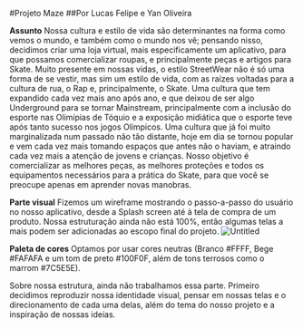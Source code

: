 #Projeto Maze
##Por Lucas Felipe e Yan Oliveira

**Assunto**
Nossa cultura e estilo de vida são determinantes na forma como vemos o mundo, e também como o mundo nos vê; pensando nisso, decidimos criar uma loja virtual, mais especificamente um aplicativo, para que possamos comercializar roupas, e principalmente peças e artigos para Skate. 
Muito presente em nossas vidas, o estilo StreetWear não é só uma forma de se vestir, mas sim um estilo de vida, com as raízes voltadas para a cultura de rua, o Rap e, principalmente, o Skate. 
Uma cultura que tem expandido cada vez mais ano após ano, e que deixou de ser algo Underground para se tornar Mainstream, principalmente com a inclusão do esporte nas Olimípias de Tóquio e a exposição midiática que o esporte teve após tanto sucesso nos jogos Olímpicos.
Uma cultura que já foi muito marginalizada num passado não tão distante, hoje em dia se tornou popular e vem cada vez mais tomando espaços que antes não o haviam, e atraindo cada vez mais a atenção de jovens e crianças.
Nosso objetivo é comercializar as melhores peças, as melhores proteções e todos os equipamentos necessários para a prática do Skate, para que você se preocupe apenas em aprender novas manobras.

**Parte visual**
Fizemos um wireframe mostrando o passo-a-passo do usuário no nosso aplicativo, desde a Splash screen até à tela de compra de um produto. Nossa estruturação ainda não está 100%, então algumas telas a mais podem ser adicionadas ao escopo final do projeto.
![Untitled](https://user-images.githubusercontent.com/87493055/158914321-97db257b-6b1b-4184-a6c2-d7f955c743ae.png)

**Paleta de cores**
Optamos por usar cores neutras (Branco #FFFF, Bege #FAFAFA e um tom de preto #100F0F, além de tons terrosos como o marrom #7C5E5E).

Sobre nossa estrutura, ainda não trabalhamos essa parte. Primeiro decidimos reproduzir nossa identidade visual, pensar em nossas telas e o direcionamento de cada uma delas, além do tema do nosso projeto e a inspiração de nossas ideias.   

